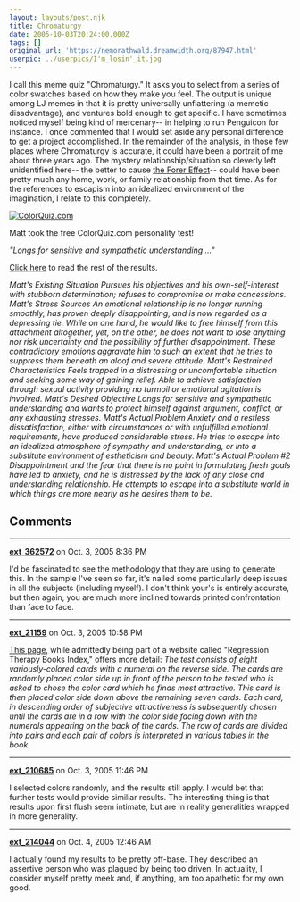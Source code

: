 ```yaml
---
layout: layouts/post.njk
title: Chromaturgy
date: 2005-10-03T20:24:00.000Z
tags: []
original_url: 'https://nemorathwald.dreamwidth.org/87947.html'
userpic: ../userpics/I'm_losin'_it.jpg
---
```

I call this meme quiz "Chromaturgy." It asks you to select from a series of color swatches based on how they make you feel. The output is unique among LJ memes in that it is pretty universally unflattering (a memetic disadvantage), and ventures bold enough to get specific. I have sometimes noticed myself being kind of mercenary-- in helping to run Penguicon for instance. I once commented that I would set aside any personal difference to get a project accomplished. In the remainder of the analysis, in those few places where Chromaturgy is accurate, it could have been a portrait of me about three years ago. The mystery relationship/situation so cleverly left unidentified here-- the better to cause [the Forer Effect](http://en.wikipedia.org/wiki/Forer_effect)\-- could have been pretty much any home, work, or family relationship from that time. As for the references to escapism into an idealized environment of the imagination, I relate to this completely.

[![ColorQuiz.com](http://www.colorquiz.com/images/colorquizlogosmall2.gif)](http://www.colorquiz.com)

Matt took the free ColorQuiz.com personality test!

_"Longs for sensitive and sympathetic understanding ..."_

[Click here](http://www.colorquiz.com/cgi-bin/results.cgi?do=print_blog&picked1=6,2,3,5,7,4,1,0,5&picked2=5,0,2,7,6,3,4,1,7&sex=Male&blog_name=Matt) to read the rest of the results.

_Matt's Existing Situation Pursues his objectives and his own-self-interest with stubborn determination; refuses to compromise or make concessions. Matt's Stress Sources An emotional relationship is no longer running smoothly, has proven deeply disappointing, and is now regarded as a depressing tie. While on one hand, he would like to free himself from this attachment altogether, yet, on the other, he does not want to lose anything nor risk uncertainty and the possibility of further disappointment. These contradictory emotions aggravate him to such an extent that he tries to suppress them beneath an aloof and severe attitude. Matt's Restrained Characteristics Feels trapped in a distressing or uncomfortable situation and seeking some way of gaining relief. Able to achieve satisfaction through sexual activity providing no turmoil or emotional agitation is involved. Matt's Desired Objective Longs for sensitive and sympathetic understanding and wants to protect himself against argument, conflict, or any exhausting stresses. Matt's Actual Problem Anxiety and a restless dissatisfaction, either with circumstances or with unfulfilled emotional requirements, have produced considerable stress. He tries to escape into an idealized atmosphere of sympathy and understanding, or into a substitute environment of estheticism and beauty. Matt's Actual Problem #2 Disappointment and the fear that there is no point in formulating fresh goals have led to anxiety, and he is distressed by the lack of any close and understanding relationship. He attempts to escape into a substitute world in which things are more nearly as he desires them to be._

## Comments

---

**[ext_362572](https://www.dreamwidth.org/users/ext_362572)** on Oct. 3, 2005 8:36 PM

I'd be fascinated to see the methodology that they are using to generate this. In the sample I've seen so far, it's nailed some particularly deep issues in all the subjects (including myself). I don't think your's is entirely accurate, but then again, you are much more inclined towards printed confrontation than face to face.

---

**[ext_21159](https://www.dreamwidth.org/users/ext_21159)** on Oct. 3, 2005 10:58 PM

[This page,](http://primal-page.com/luscher.htm) while admittedly being part of a website called "Regression Therapy Books Index," offers more detail: _The test consists of eight variously-colored cards with a numeral on the reverse side. The cards are randomly placed color side up in front of the person to be tested who is asked to chose the color card which he finds most attractive. This card is then placed color side down above the remaining seven cards. Each card, in descending order of subjective attractiveness is subsequently chosen until the cards are in a row with the color side facing down with the numerals appearing on the back of the cards. The row of cards are divided into pairs and each pair of colors is interpreted in various tables in the book._

---

**[ext_210685](https://www.dreamwidth.org/users/ext_210685)** on Oct. 3, 2005 11:46 PM

I selected colors randomly, and the results still apply. I would bet that further tests would provide similiar results. The interesting thing is that results upon first flush seem intimate, but are in reality generalities wrapped in more generality.

---

**[ext_214044](https://www.dreamwidth.org/users/ext_214044)** on Oct. 4, 2005 12:46 AM

I actually found my results to be pretty off-base. They described an assertive person who was plagued by being too driven. In actuality, I consider myself pretty meek and, if anything, am too apathetic for my own good.
